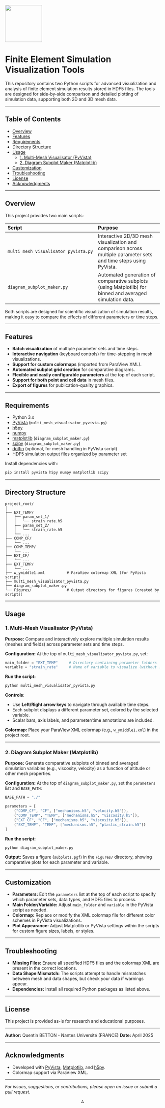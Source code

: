 <img src="https://r2cdn.perplexity.ai/pplx-full-logo-primary-dark%402x.png" class="logo" width="120"/>

# Finite Element Simulation Visualization Tools

This repository contains two Python scripts for advanced visualization and analysis of finite element simulation results stored in HDF5 files. The tools are designed for side-by-side comparison and detailed plotting of simulation data, supporting both 2D and 3D mesh data.

---

## Table of Contents

- [Overview](#overview)
- [Features](#features)
- [Requirements](#requirements)
- [Directory Structure](#directory-structure)
- [Usage](#usage)
    - [1. Multi-Mesh Visualisator (PyVista)](#1-multi-mesh-visualisator-pyvista)
    - [2. Diagram Subplot Maker (Matplotlib)](#2-diagram-subplot-maker-matplotlib)
- [Customization](#customization)
- [Troubleshooting](#troubleshooting)
- [License](#license)
- [Acknowledgments](#acknowledgments)

---

## Overview

This project provides two main scripts:


| Script | Purpose |
| :-- | :-- |
| `multi_mesh_visualisator_pyvista.py` | Interactive 2D/3D mesh visualization and comparison across multiple parameter sets and time steps using PyVista. |
| `diagram_subplot_maker.py` | Automated generation of comparative subplots (using Matplotlib) for binned and averaged simulation data. |

Both scripts are designed for scientific visualization of simulation results, making it easy to compare the effects of different parameters or time steps.

---

## Features

- **Batch visualization** of multiple parameter sets and time steps.
- **Interactive navigation** (keyboard controls) for time-stepping in mesh visualizations.
- **Support for custom colormaps** (imported from ParaView XML).
- **Automated subplot grid creation** for comparative diagrams.
- **Flexible and easily configurable parameters** at the top of each script.
- **Support for both point and cell data** in mesh files.
- **Export of figures** for publication-quality graphics.

---

## Requirements

- Python 3.x
- [PyVista](https://docs.pyvista.org/) (`multi_mesh_visualisator_pyvista.py`)
- [h5py](https://www.h5py.org/)
- [numpy](https://numpy.org/)
- [matplotlib](https://matplotlib.org/) (`diagram_subplot_maker.py`)
- [scipy](https://scipy.org/) (`diagram_subplot_maker.py`)
- [dolfin](https://fenicsproject.org/) (optional, for mesh handling in PyVista script)
- HDF5 simulation output files organized by parameter set

Install dependencies with:

```bash
pip install pyvista h5py numpy matplotlib scipy
```

---

## Directory Structure

```
project_root/
│
├── EXT_TEMP/
│   ├── param_set_1/
│   │   └── strain_rate.h5
│   ├── param_set_2/
│   │   └── strain_rate.h5
│   └── ...
├── COMP_CF/
│   └── ...
├── COMP_TEMP/
│   └── ...
├── EXT_CF/
│   └── ...
├── EXT_TEMP/
│   └── ...
├── w_ymiddle1.xml          # ParaView colormap XML (for PyVista script)
├── multi_mesh_visualisator_pyvista.py
├── diagram_subplot_maker.py
└── Figures/                # Output directory for figures (created by scripts)
```

---

## Usage

### 1. Multi-Mesh Visualisator (PyVista)

**Purpose:**
Compare and interactively explore multiple simulation results (meshes and fields) across parameter sets and time steps.

**Configuration:**
At the top of `multi_mesh_visualisator_pyvista.py`, set:

```python
main_folder = "EXT_TEMP"     # Directory containing parameter folders
variable = "strain_rate"     # Name of variable to visualize (without .h5 extension)
```

**Run the script:**

```bash
python multi_mesh_visualisator_pyvista.py
```

**Controls:**

- Use **Left/Right arrow keys** to navigate through available time steps.
- Each subplot displays a different parameter set, colored by the selected variable.
- Scalar bars, axis labels, and parameter/time annotations are included.

**Colormap:**
Place your ParaView XML colormap (e.g., `w_ymiddle1.xml`) in the project root.

---

### 2. Diagram Subplot Maker (Matplotlib)

**Purpose:**
Generate comparative subplots of binned and averaged simulation variables (e.g., viscosity, velocity) as a function of altitude or other mesh properties.

**Configuration:**
At the top of `diagram_subplot_maker.py`, set the `parameters` list and `BASE_PATH`:

```python
BASE_PATH = "./"

parameters = [
    ("COMP_CF", "CF", ["mechanisms.h5", "velocity.h5"]),
    ("COMP_TEMP", "TEMP", ["mechanisms.h5", "viscosity.h5"]),
    ("EXT_CF", "CF", ["mechanisms.h5", "viscosity.h5"]),
    ("EXT_TEMP", "TEMP", ["mechanisms.h5", "plastic_strain.h5"])
]
```

**Run the script:**

```bash
python diagram_subplot_maker.py
```

**Output:**
Saves a figure (`subplots.pgf`) in the `Figures/` directory, showing comparative plots for each parameter and variable.

---

## Customization

- **Parameters:**
Edit the `parameters` list at the top of each script to specify which parameter sets, data types, and HDF5 files to process.
- **Main Folder/Variable:**
Adjust `main_folder` and `variable` in the PyVista script as needed.
- **Colormap:**
Replace or modify the XML colormap file for different color schemes in PyVista visualizations.
- **Plot Appearance:**
Adjust Matplotlib or PyVista settings within the scripts for custom figure sizes, labels, or styles.

---

## Troubleshooting

- **Missing Files:**
Ensure all specified HDF5 files and the colormap XML are present in the correct locations.
- **Data Shape Mismatch:**
The scripts attempt to handle mismatches between mesh and data shapes, but check your data if warnings appear.
- **Dependencies:**
Install all required Python packages as listed above.

---

## License

This project is provided as-is for research and educational purposes.

---

**Author:**
Quentin BETTON - Nantes Université (FRANCE)
**Date:** April 2025

---

## Acknowledgments

- Developed with [PyVista](https://docs.pyvista.org/), [Matplotlib](https://matplotlib.org/), and [h5py](https://www.h5py.org/).
- Colormap support via ParaView XML.

---

*For issues, suggestions, or contributions, please open an issue or submit a pull request.*

<div style="text-align: center">⁂</div>

[^1]: https://ppl-ai-file-upload.s3.amazonaws.com/web/direct-files/50658283/73852cbd-a69c-40d5-8194-4daf86d18806/diagram_subplot_maker.py

[^2]: https://ppl-ai-file-upload.s3.amazonaws.com/web/direct-files/50658283/4232b6ef-ea0b-4e67-a102-63454f08e60d/multi_mesh_visualisator_pyvista.py

[^3]: https://codingnomads.com/python-101-documentation-readme

[^4]: https://hackernoon.com/how-to-create-an-engaging-readme-for-your-data-science-project-on-github

[^5]: https://packaging.python.org/guides/making-a-pypi-friendly-readme/

[^6]: https://ubc-library-rc.github.io/rdm/content/03_create_readme.html

[^7]: https://www.makeareadme.com

[^8]: https://realpython.com/readme-python-project/

[^9]: https://github.com/kwaldenphd/interactive-visualization-python/blob/main/README.md

[^10]: https://www.freecodecamp.org/news/how-to-write-a-good-readme-file/

[^11]: https://github.com/Atefeh97hmt/PythonPlottingExamples/blob/main/README.md

[^12]: https://geo-python.github.io/site/notebooks/L4/writing-scripts.html

[^13]: https://github.com/jmv74211/matplotlib/blob/master/README.md

[^14]: https://dev.to/documatic/how-to-write-an-awesome-readme-cfl

[^15]: https://matplotlib.org/stable/gallery/index.html

[^16]: https://github.com/PacktPublishing/Data-visualization-projects-in-python/blob/master/README.md

[^17]: https://pbpython.com/best-practices.html

[^18]: https://dev.to/scottydocs/how-to-write-a-kickass-readme-5af9

[^19]: https://github.com/sfbrigade/data-science-wg/blob/master/dswg_project_resources/Project-README-template.md

[^20]: https://cosmologist.info/cosmomc/readme_python.html

[^21]: https://prosem.genisys-gmbh.com/scripts-plot-basics.html

[^22]: https://www.youtube.com/watch?v=4ATucrptdYA
